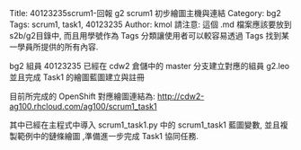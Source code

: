 Title: 40123235scrum1-回報 g2 scrum1 初步繪圖主機與連結
Category: bg2
Tags: scrum1, task1, 40123235
Author: kmol
請注意: 這個 .md 檔案應該要放到 s2b/g2目錄中, 而且用學號作為 Tags 分類讓使用者可以較容易透過 Tags 找到某一學員所提供的所有內容.

bg2 組員 40123235 已經在 cdw2 倉儲中的 master 分支建立對應的組員 g2.leo 並且完成 Task1 的繪圖藍圖建立與註冊

<!-- PELICAN_END_SUMMARY -->

目前所完成的 OpenShift 對應繪圖連結為: <a href="http://cdw2-ag100.rhcloud.com/ag100/scrum1_task1">http://cdw2-ag100.rhcloud.com/ag100/scrum1_task1</a>

其中已經在主程式中導入 scrum1_task1.py 中的 scrum1_task1 藍圖變數, 並且複製範例中的鏈條繪圖 ,準備進一步完成 Task1 協同任務.
